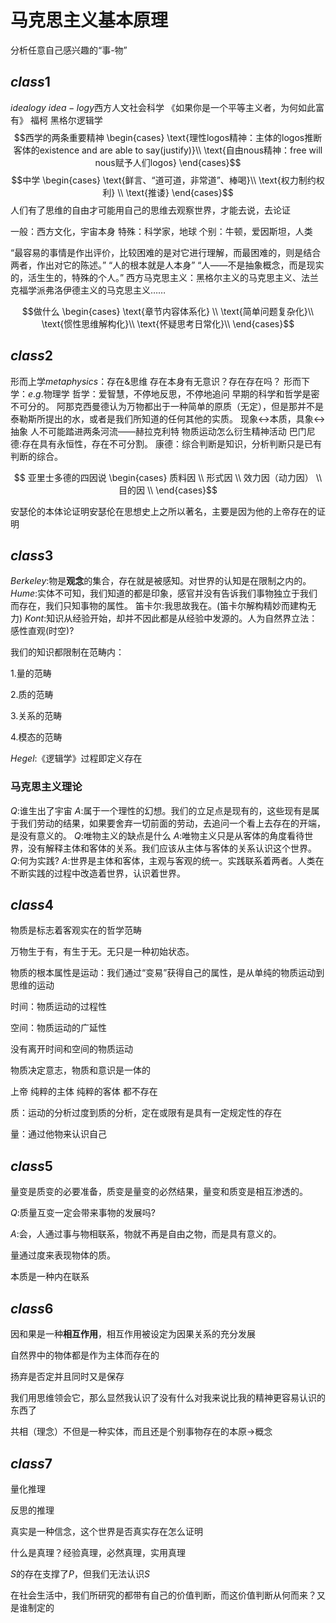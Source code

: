 # 马克思主义基本原理
分析任意自己感兴趣的“事-物”
## $class1$
$idealogy$ $idea-logy$西方人文社会科学
《如果你是一个平等主义者，为何如此富有》
福柯
黑格尔逻辑学
$$西学的两条重要精神
\begin{cases}
\text{理性logos精神：主体的logos推断客体的existence and are able to say(justify)}\\
\text{自由nous精神：free will nous赋予人们logos}
\end{cases}$$
$$中学
\begin{cases}
\text{鲜言、“道可道，非常道”、棒喝}\\
\text{权力制约权利} \\
\text{推诿}
\end{cases}$$
人们有了思维的自由才可能用自己的思维去观察世界，才能去说，去论证

一般：西方文化，宇宙本身
特殊：科学家，地球
个别：牛顿，爱因斯坦，人类

“最容易的事情是作出评价，比较困难的是对它进行理解，而最困难的，则是结合两者，作出对它的陈述。”
“人的根本就是人本身”
“人——不是抽象概念，而是现实的，活生生的，特殊的个人。”
西方马克思主义：黑格尔主义的马克思主义、法兰克福学派弗洛伊德主义的马克思主义……

$$做什么
\begin{cases}
\text{章节内容体系化} \\
\text{简单问题复杂化}\\
 \text{惯性思维解构化}\\
 \text{怀疑思考日常化}\\
\end{cases}$$

## $class2$
形而上学$metaphysics$：存在&思维 存在本身有无意识？存在存在吗？
形而下学：$e.g.$物理学
哲学：爱智慧，不停地反思，不停地追问
早期的科学和哲学是密不可分的。
阿那克西曼德认为万物都出于一种简单的原质（无定），但是那并不是泰勒斯所提出的水，或者是我们所知道的任何其他的实质。
现象$\longleftrightarrow$本质，具象$\longleftrightarrow$抽象
人不可能踏进两条河流——赫拉克利特
物质运动怎么衍生精神活动
巴门尼德:存在具有永恒性，存在不可分割。
康德：综合判断是知识，分析判断只是已有判断的综合。

$$ 亚里士多德的四因说
\begin{cases}
 质料因 \\
 形式因 \\
 效力因（动力因） \\
 目的因 \\
\end{cases}$$

安瑟伦的本体论证明安瑟伦在思想史上之所以著名，主要是因为他的上帝存在的证明
## $class3$
$Berkeley$:物是**观念**的集合，存在就是被感知。对世界的认知是在限制之内的。
$Hume$:实体不可知，我们知道的都是印象，感官并没有告诉我们事物独立于我们而存在，我们只知事物的属性。
笛卡尔:我思故我在。(笛卡尔解构精妙而建构无力)
$Kont$:知识从经验开始，却并不因此都是从经验中发源的。人为自然界立法：感性直观(时空)?

我们的知识都限制在范畴内：

1.量的范畴

2.质的范畴

3.关系的范畴

4.模态的范畴

$Hegel$:《逻辑学》过程即定义存在

### 马克思主义理论
$Q:$谁生出了宇宙
$A:$属于一个理性的幻想。我们的立足点是现有的，这些现有是属于我们劳动的结果，如果要舍弃一切前面的劳动，去追问一个看上去存在的开端，是没有意义的。
$Q:$唯物主义的缺点是什么
$A:$唯物主义只是从客体的角度看待世界，没有解释主体和客体的关系。我们应该从主体与客体的关系认识这个世界。
$Q:$何为实践?
$A:$世界是主体和客体，主观与客观的统一。实践联系着两者。人类在不断实践的过程中改造着世界，认识着世界。

## $class4$
物质是标志着客观实在的哲学范畴

万物生于有，有生于无。无只是一种初始状态。

物质的根本属性是运动：我们通过“变易”获得自己的属性，是从单纯的物质运动到思维的运动

时间：物质运动的过程性

空间：物质运动的广延性

没有离开时间和空间的物质运动

物质决定意志，物质和意识是一体的

上帝
纯粹的主体
纯粹的客体 都不存在

质：运动的分析过度到质的分析，定在或限有是具有一定规定性的存在

量：通过他物来认识自己
## $class5$
量变是质变的必要准备，质变是量变的必然结果，量变和质变是相互渗透的。

$Q:$质量互变一定会带来事物的发展吗?

$A:$会，人通过事与物相联系，物就不再是自由之物，而是具有意义的。

量通过度来表现物体的质。

本质是一种内在联系
## $class 6$
因和果是一种**相互作用**，相互作用被设定为因果关系的充分发展

自然界中的物体都是作为主体而存在的

扬弃是否定并且同时又是保存

我们用思维领会它，那么显然我认识了没有什么对我来说比我的精神更容易认识的东西了

共相（理念）不但是一种实体，而且还是个别事物存在的本原$\rightarrow$概念
## $class7$
量化推理

反思的推理

真实是一种信念，这个世界是否真实存在怎么证明

什么是真理？经验真理，必然真理，实用真理

$S$的存在支撑了$P$，但我们无法认识$S$

在社会生活中，我们所研究的都带有自己的价值判断，而这价值判断从何而来？又是谁制定的
